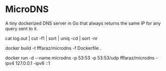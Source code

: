 # MicroDNS
A tiny dockerized DNS server in Go that always returns the same IP for any query sent to it.

cat log.out | cut -f1 | sort | uniq -cd | sort -nr

docker build -t fffaraz/microdns -f Dockerfile .

docker run -d --name microdns -p 53:53 -p 53:53/udp fffaraz/microdns -ipv4 127.0.0.1 -ipv6 ::1
